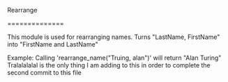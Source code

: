 Rearrange

==============

This module is used for rearranging names.
Turns "LastName, FirstName" into "FirstName and LastName"

Example:
Calling 'rearrange_name("Truing, alan")' will return "Alan Turing" Tralalalalal is the only thing I am adding to this in order to complete the second commit to this file